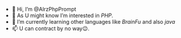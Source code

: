 - 👋 Hi, I’m @AlrzPhpPrompt
- 👀 As U might know I’m interested in *PHP*.
- 🌱 I’m currently learning other languages like *BrainFu* and also *java*
- 📫 U can contract by no way😉.

<!---
AlrzPhpPrompt/AlrzPhpPrompt is a ✨ special ✨ repository because its `README.md` (this file) appears on your GitHub profile.
You can click the Preview link to take a look at your changes.
--->
